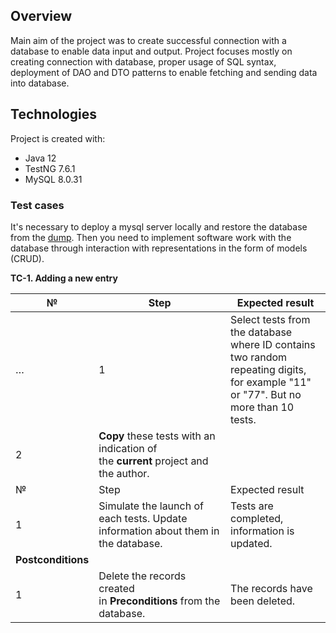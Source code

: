 ## Overview 
Main aim of the project was to create successful connection with a database to enable data input and output. Project focuses mostly on creating connection with database, proper usage of SQL syntax,  deployment of DAO and DTO patterns to enable fetching and sending data into database.

## Technologies
Project is created with:
-	Java 12
-	TestNG 7.6.1
-	MySQL 8.0.31

### Test cases 

It's necessary to deploy a mysql server locally and restore the database from the [dump](https://github.com/a1qatraineeship/db_task_dump). Then you need to implement software work with the database through interaction with representations in the form of models (CRUD).

**TC-1. Adding a new entry**

|№|Step|Expected result|
|---|---|---|
…|1|Select tests from the database where ID contains two random repeating digits, for example "11" or "77". But no more than 10 tests.|   |
|2|**Copy** these tests with an indication of the **current** project and the author.|   |
|№|Step|Expected result|
|1|Simulate the launch of each tests. Update information about them in the database.|Tests are completed, information is updated.|
|**Postconditions**|   |   |
|1|Delete the records created in **Preconditions** from the database.|The records have been deleted.|


